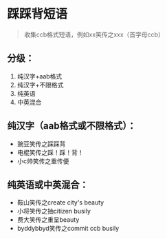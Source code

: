 # 踩踩背短语
> 收集ccb格式短语，例如xx笑传之xxx（首字母ccb）

## 分级：
1. 纯汉字+aab格式
2. 纯汉字+不限格式
3. 纯英语
4. 中英混合

## 纯汉字（aab格式或不限格式）：
- 豌豆笑传之踩踩背
- 电棍笑传之踩！踩！背！
- 小c帅笑传之重传便

## 纯英语或中英混合：
- 鞍山笑传之create city's beauty
- 小将笑传之抽citizen busily
- 费大笑传之重呈beauty
- byddybbyd笑传之commit ccb busily